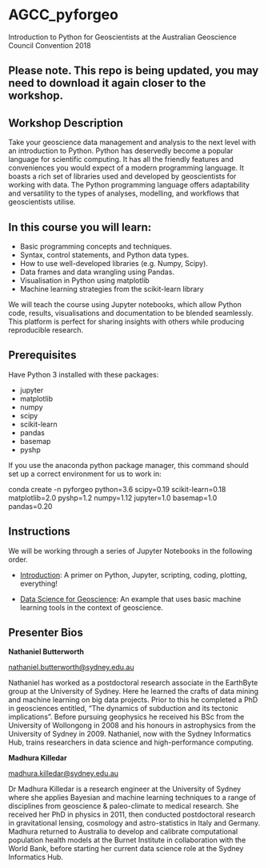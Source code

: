 # AGCC_pyforgeo
Introduction to Python for Geoscientists at the Australian Geoscience Council Convention 2018

## Please note. This repo is being updated, you may need to download it again closer to the workshop.
 
## Workshop Description
Take your geoscience data management and analysis to the next level with an introduction to Python. Python has deservedly become a popular language for scientific computing. It has all the friendly features and conveniences you would expect of a modern programming language. It boasts a rich set of libraries used and developed by geoscientists for working with data. The Python programming language offers adaptability and versatility to the types of analyses, modelling, and workflows that geoscientists utilise.
 
## In this course you will learn:
* Basic programming concepts and techniques.
* Syntax, control statements, and Python data types.
* How to use well-developed libraries (e.g. Numpy, Scipy).
* Data frames and data wrangling using Pandas.
* Visualisation in Python using matplotlib
* Machine learning strategies from the scikit-learn library
 
We will teach the course using Jupyter notebooks, which allow Python code, results, visualisations and documentation to be blended seamlessly. This platform is perfect for sharing insights with others while producing reproducible research.
 

## Prerequisites 
Have Python 3 installed with these packages:
* jupyter 
* matplotlib
* numpy
* scipy
* scikit-learn
* pandas
* basemap
* pyshp
 
If you use the anaconda python package manager, this command should set up a correct environment for us to work in:
 
conda create -n pyforgeo python=3.6 scipy=0.19 scikit-learn=0.18 matplotlib=2.0 pyshp=1.2 numpy=1.12 jupyter=1.0 basemap=1.0 pandas=0.20

## Instructions
We will be working through a series of Jupyter Notebooks in the following order. 

* [Introduction](examples/Intro_Python_Geo.ipynb): A primer on Python, Jupyter, scripting, coding, plotting, everything!

* [Data Science for Geoscience](examples/ML_Geo.ipynb): An example that uses basic machine learning tools in the context of geoscience.


 
## Presenter Bios

**Nathaniel Butterworth**

nathaniel.butterworth@sydney.edu.au 

Nathaniel has worked as a postdoctoral research associate in the EarthByte group at the University of Sydney. Here he learned the crafts of data mining and machine learning on big data projects. Prior to this he completed a PhD in geosciences entitled, “The dynamics of subduction and its tectonic implications”. Before pursuing geophysics he received his BSc from the University of Wollongong in 2008 and his honours in astrophysics from the University of Sydney in 2009. Nathaniel, now with the Sydney Informatics Hub, trains researchers in data science and high-performance computing.
 
**Madhura Killedar**

madhura.killedar@sydney.edu.au

Dr Madhura Killedar is a research engineer at the University of Sydney where she applies Bayesian and machine learning techniques to a range of disciplines from geoscience & paleo-climate to medical research. She received her PhD in physics in 2011, then conducted postdoctoral research in gravitational lensing, cosmology and astro-statistics in Italy and Germany. Madhura returned to Australia to develop and calibrate computational population health models at the Burnet Institute in collaboration with the World Bank, before starting her current data science role at the Sydney Informatics Hub.
 

